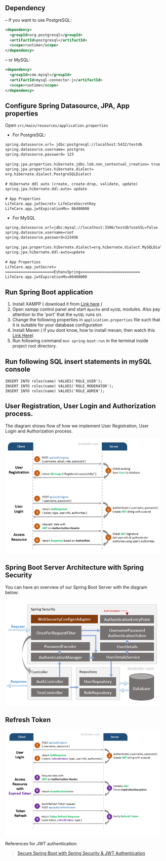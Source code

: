## Dependency
– If you want to use PostgreSQL:
```xml
<dependency>
  <groupId>org.postgresql</groupId>
  <artifactId>postgresql</artifactId>
  <scope>runtime</scope>
</dependency>
```
– or MySQL:
```xml
<dependency>
  <groupId>com.mysql</groupId>
  <artifactId>mysql-connector-j</artifactId>
  <scope>runtime</scope>
</dependency>
```
## Configure Spring Datasource, JPA, App properties
Open `src/main/resources/application.properties`
- For PostgreSQL:
```
spring.datasource.url= jdbc:postgresql://localhost:5432/testdb
spring.datasource.username= postgres
spring.datasource.password= 123

spring.jpa.properties.hibernate.jdbc.lob.non_contextual_creation= true
spring.jpa.properties.hibernate.dialect= org.hibernate.dialect.PostgreSQLDialect

# Hibernate ddl auto (create, create-drop, validate, update)
spring.jpa.hibernate.ddl-auto= update

# App Properties
LifeCare.app.jwtSecret= LifeCareSecretKey
LifeCare.app.jwtExpirationMs= 86400000
```
- For MySQL
```
spring.datasource.url=jdbc:mysql://localhost:3306/testdb?useSSL=false
spring.datasource.username=root
spring.datasource.password=123456

spring.jpa.properties.hibernate.dialect=org.hibernate.dialect.MySQLDialect
spring.jpa.hibernate.ddl-auto=update

# App Properties
LifeCare.app.jwtSecret= ======================Eshan=Spring===========================
LifeCare.app.jwtExpirationMs=86400000
```
## Run Spring Boot application
1. Install XAMPP ( download it from [Link here](https://www.apachefriends.org) )
2. Open xampp control panel and start `Apache` and `mySQL` modules. Also pay attention to the 'port' that the `mySQL` runs on.
3. Change the following properties in `application.properties` file such that it is suitable for your database configuration
4. Install Maven ( if you dont know, how to install mevan; then watch this [Link Here](https://youtu.be/WASIyomqarc))
5. Run following command `mvn spring-boot:run` in the terminal inside project root directory.

## Run following SQL insert statements in mySQL console
```
INSERT INTO roles(name) VALUES('ROLE_USER');
INSERT INTO roles(name) VALUES('ROLE_MODERATOR');
INSERT INTO roles(name) VALUES('ROLE_ADMIN');
```

## User Registration, User Login and Authorization process.
The diagram shows flow of how we implement User Registration, User Login and Authorization process.

![spring-boot-jwt-authentication-spring-security-flow](spring-boot-jwt-authentication-spring-security-flow.png)

## Spring Boot Server Architecture with Spring Security
You can have an overview of our Spring Boot Server with the diagram below:

![spring-boot-jwt-authentication-spring-security-architecture](spring-boot-jwt-authentication-spring-security-architecture.png)

## Refresh Token

![spring-boot-refresh-token-jwt-example-flow](spring-boot-refresh-token-jwt-example-flow.png)

References for JWT authentication:
> [Secure Spring Boot with Spring Security & JWT Authentication](https://bezkoder.com/spring-boot-jwt-authentication/)
